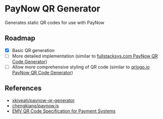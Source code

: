 # PayNow QR Generator

Generates static QR codes for use with PayNow

## Roadmap

* [x] Basic QR generation
* [ ] More detailed implementation (similar to [fullstacksys.com PayNow QR Code Generator](https://www.fullstacksys.com/paynow-qr-code-generator))
* [ ] Allow more comprehensive styling of QR code (similar to [qrlogo.io PayNow QR Code Generator](https://qrlogo.io/type/paynow))

## References

* [xkjyeah/paynow-qr-generator](https://github.com/xkjyeah/paynow-qr-generator/)
* [chengkiang/paynow.js](https://gist.github.com/chengkiang/7e1c4899768245570cc49c7d23bc394c)
* [EMV QR Code Specification for Payment Systems](https://www.emvco.com/specifications/emv-qr-code-specification-for-payment-systems-emv-qrcps-merchant-presented-mode/)